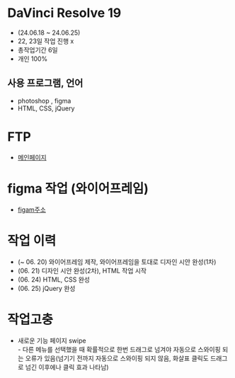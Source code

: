 # DaVinci Resolve 19
* (24.06.18 ~ 24.06.25)
* 22, 23일 작업 진행 x
* 총작업기간 6일
* 개인 100%

## 사용 프로그램, 언어
* photoshop , figma
* HTML, CSS, jQuery

# FTP
* [메인페이지](https://shillashop-yujin.netlify.app/)

# figma 작업 (와이어프레임)
* [figam주소](https://www.figma.com/design/k8F2n3mLGZsvvMDbxjUhxb/%ED%8F%AC%ED%8F%B4-%EB%9E%9C%EB%94%A9%ED%8E%98%EC%9D%B4%EC%A7%80?node-id=0-1&t=r2vaF6Uu0MEkvaO2-1)

# 작업 이력
* (~ 06. 20) 와이어프레임 제작, 와이어프레임을 토대로 디자인 시안 완성(1차)
* (06. 21) 디자인 시안 완성(2차), HTML 작업 시작
* (06. 24) HTML, CSS 완성
* (06. 25) jQuery 완성

# 작업고충
* 새로운 기능 페이지 swipe<br> - 다른 메뉴를 선택했을 때 확률적으로 한번 드래그로 넘겨야 자동으로 스와이핑 되는 오류가 있음(넘기기 전까지 자동으로 스와이핑 되지 않음, 화살표 클릭도 드래그로 넘긴 이후에나 클릭 효과 나타남)